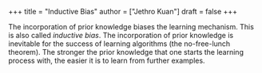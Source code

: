 +++
title = "Inductive Bias"
author = ["Jethro Kuan"]
draft = false
+++

The incorporation of prior knowledge biases the learning mechanism.
This is also called _inductive bias_. The incorporation of prior
knowledge is inevitable for the success of learning algorithms (the
no-free-lunch theorem). The stronger the prior knowledge that one
starts the learning process with, the easier it is to learn from
further examples.